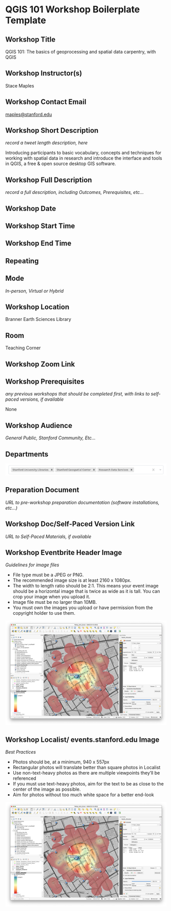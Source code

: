 # QGIS 101 Workshop Boilerplate Template
## Workshop Title

QGIS 101: The basics of geoprocessing and spatial data carpentry, with QGIS  

## Workshop Instructor(s)

Stace Maples

## Workshop Contact Email

maples@stanford.edu

## Workshop Short Description
_record a tweet length description, here_

Introducing participants to basic vocabulary, concepts and techniques for working with spatial data in research and introduce the interface and tools in QGIS, a free & open source desktop GIS software.

## Workshop Full Description
_record a full description, including Outcomes, Prerequisites, etc..._

## Workshop Date

## Workshop Start Time

## Workshop End Time

## Repeating

## Mode 
_In-person, Virtual or Hybrid_

## Workshop Location

Branner Earth Sciences Library

## Room

Teaching Corner

## Workshop Zoom Link

## Workshop Prerequisites
_any previous workshops that should be completed first, with links to self-paced versions, if available_

None

## Workshop Audience
_General Public, Stanford Community, Etc..._

## Departments

![](images/audience.png)  

## Preparation Document
_URL to pre-workshop preparation documentation  (software installations, etc...)_

## Workshop Doc/Self-Paced Version Link
_URL to Self-Paced Materials, if available_


## Workshop Eventbrite Header Image
_Guidelines for image files_

   * File type must be a JPEG or PNG.
   * The recommended image size is at least 2160 x 1080px.
   * The width to length ratio should be 2:1. This means your event image should be a horizontal image that is twice as wide as it is tall. You can crop your image when you upload it.
   * Image file must be no larger than 10MB.
   * You must own the images you upload or have permission from the copyright holder to use them.

![](images/QGIS101Header.png)  

## Workshop Localist/ events.stanford.edu Image
_Best Practices_

   * Photos should be, at a minimum, 940 x 557px
   * Rectangular photos will translate better than square photos in Localist
   * Use non-text-heavy photos as there are multiple viewpoints they’ll be referenced
   * If you must use text-heavy photos, aim for the text to be as close to the center of the image as possible.
   * Aim for photos without too much white space for a better end-look

   
![](images/QGIS101Header.png)  